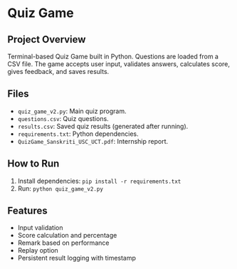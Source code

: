 # Quiz Game

## Project Overview
Terminal-based Quiz Game built in Python. Questions are loaded from a CSV file. The game accepts user input, validates answers, calculates score, gives feedback, and saves results.

## Files
- `quiz_game_v2.py`: Main quiz program.
- `questions.csv`: Quiz questions.
- `results.csv`: Saved quiz results (generated after running).
- `requirements.txt`: Python dependencies.
- `QuizGame_Sanskriti_USC_UCT.pdf`: Internship report.

## How to Run
1. Install dependencies: `pip install -r requirements.txt`
2. Run: `python quiz_game_v2.py`

## Features
- Input validation
- Score calculation and percentage
- Remark based on performance
- Replay option
- Persistent result logging with timestamp

